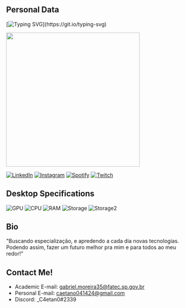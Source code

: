 ## Personal Data

[![Typing SVG](https://readme-typing-svg.herokuapp.com/?color=ffff&size=35&width=1000&lines=Olá,+meu+nome+é+Gabriel+Caetano.;Tenho+20+anos.;Cursando+ADS+na+Fatec+Sorocaba.;Estagiário+de+manutenção+de+hardware.)](https://git.io/typing-svg)

<img height="360em" src="https://github-readme-stats.vercel.app/api/top-langs/?username=c4etan0w&layout=compact&langs_count=7&theme=react&show_icons=true&include_all_commits=true&count_private=true"/>

[![LinkedIn](https://img.shields.io/badge/LinkedIn-0077B5?style=for-the-badge&logo=linkedin&logoColor=white/)](https://www.linkedin.com/in/gabriel-caetano-889a65193/) 
[![Instagram](https://img.shields.io/badge/Instagram-E4405F?style=for-the-badge&logo=instagram&logoColor=white/)](https://www.instagram.com/_c4etan0/) 
[![Spotify](https://img.shields.io/badge/Spotify-1ED760?&style=for-the-badge&logo=spotify&logoColor=white/)](https://open.spotify.com/user/12182757722/)
[![Twitch](https://img.shields.io/badge/Twitch-9146FF?style=for-the-badge&logo=twitch&logoColor=white)](https://www.twitch.tv/c4etan0wxx)

## Desktop Specifications
![GPU](https://img.shields.io/badge/NVIDIA-GTX1050ti_4gb-76B900?style=for-the-badge&logo=nvidia&logoColor=white)
![CPU](https://img.shields.io/badge/Intel-Core_i5_2310-0071C5?style=for-the-badge&logo=intel&logoColor=white)
![RAM](https://img.shields.io/badge/16%20GB-DDR3-1abc9c.svg)
![Storage](https://img.shields.io/badge/120GB-SSD-1abc9c.svg)
![Storage2](https://img.shields.io/badge/2TB-HD-1abc9c.svg)

## Bio 
"Buscando especialização, e apredendo a cada dia novas tecnologias. Podendo assim, fazer um futuro melhor pra mim e para todos ao meu redor!"

## Contact Me!
- Academic E-mail: gabriel.moreira35@fatec.sp.gov.br
- Personal E-mail: caetano041424@gmail.com
- Discord: _C4etan0#2339
